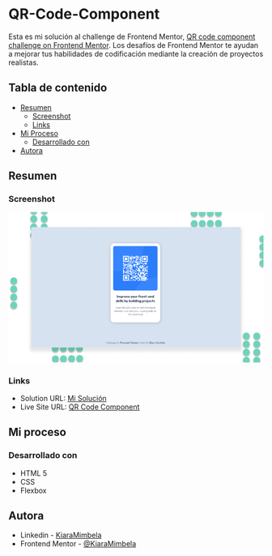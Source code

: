 # QR-Code-Component

Esta es mi solución al challenge de Frontend Mentor, [QR code component challenge on Frontend Mentor](https://www.frontendmentor.io/challenges/qr-code-component-iux_sIO_H). Los desafíos de Frontend Mentor te ayudan a mejorar tus habilidades de codificación mediante la creación de proyectos realistas.

## Tabla de contenido

- [Resumen](#resumen)
  - [Screenshot](#screenshot)
  - [Links](#links)
- [Mi Proceso](#mi-proceso)
  - [Desarrollado con](#desarrollado-con)
- [Autora](#autora)

## Resumen

### Screenshot

![screenshot](https://github.com/KiaraMimbela/QR-Code-Component/blob/main/assets/fInal.png)

### Links

- Solution URL: [Mi Solución](https://www.frontendmentor.io/solutions/qr-code-component-solucin-QeX61CdL6e)
- Live Site URL: [QR Code Component](https://kiaramimbela.github.io/QR-Code-Component/)

## Mi proceso

### Desarrollado con

- HTML 5
- CSS
- Flexbox

## Autora

- Linkedin - [KiaraMimbela](https://www.linkedin.com/in/k-mv/)
- Frontend Mentor - [@KiaraMimbela](https://www.frontendmentor.io/profile/KiaraMimbela)
